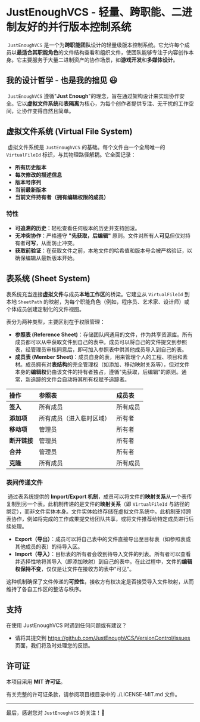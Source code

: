 # JustEnoughVCS - 轻量、跨职能、二进制友好的并行版本控制系统

​	`JustEnoughVCS` 是一个为**跨职能团队**设计的轻量级版本控制系统。它允许每个成员以**最适合其职能角色**的文件结构查看和组织文件，使团队能够专注于内容创作本身。它主要服务于大量二进制资产的协作场景，如**游戏开发**和**多媒体设计**。

## 我的设计哲学 - 也是我的拙见 😃

​	`JustEnoughVCS` 遵循"**Just Enough**"的理念，旨在通过架构设计来实现协作安全。它以**虚拟文件系统**和**表隔离**为核心，为每个创作者提供专注、无干扰的工作空间，让协作变得自然且简单。

## 虚拟文件系统 (Virtual File System)

​	虚拟文件系统是 `JustEnoughVCS` 的基础。每个文件由一个全局唯一的 `VirtualFileId` 标识，与其物理路径解耦。它全面记录：

-   **所有历史版本**
-   **每次修改的描述信息**
-   **版本号序列**
-   **当前最新版本**
-   **当前文件持有者（拥有编辑权限的成员）**

### 特性

-   **可追溯的历史**：轻松查看任何版本的历史并支持回滚。
-   **无冲突协作**：严格遵守 **"先获取，后编辑"** 原则。文件对所有人**可见**但仅对持有者**可写**，从而防止冲突。
-   **获取前验证**：在获取文件之前，本地文件的哈希值和版本号会被严格验证，以确保编辑从最新版本开始。

## 表系统 (Sheet System)

​	表系统充当连接**虚拟文件**与成员**本地工作区**的桥梁。它建立从 `VirtualFileId` 到本地 `SheetPath` 的映射，为每个职能角色（例如，程序员、艺术家、设计师）或个体成员创建定制化的文件视图。

表分为两种类型，主要区别在于权限管理：

-   **参照表 \(Reference Sheet\)**：存储团队间通用的文件，作为共享资源库。所有成员都可以从中获取文件到自己的表中。成员可以将自己的文件提交到参照表，经管理员审核同意后，即可加入参照表中供其他成员导入到自己的表。
-   **成员表 \(Member Sheet\)**：成员自身的表，用来管理个人的工程、项目和素材。成员拥有对**表结构**的完全管理权（如添加、移动映射关系等），但对文件本身的**编辑权**仍由该文件的持有者独占，遵循"先获取，后编辑"的原则。通常，新追踪的文件会自动将其所有权赋予追踪者。

| 操作 | 参照表 | 成员表 |
| :--- | :--- | :--- |
| **签入** | 所有成员 | 所有成员 |
| **添加项** | 所有成员（进入临时区域） | 所有者 |
| **移动项** | 管理员 | 所有者 |
| **断开链接** | 管理员 | 所有者 |
| **合并** | 管理员 | 所有者 |
| **克隆** | 所有成员 | 所有成员 |

### 表间传递文件

​	通过表系统提供的 **Import/Export 机制**，成员可以将文件的**映射关系**从一个表传复制到另一个表。此机制传递的是文件的**映射关系**（即 `VirtualFileId` 与路径的绑定），而非文件实体本身。文件实体始终存储在虚拟文件系统中。此机制支持跨表协作，例如将完成的工作成果提交给团队共享，或将文件推荐给特定成员进行后续处理。

-   **Export（导出）**：成员可以将自己表中的文件直接导出至目标表（如参照表或其他成员的表）的待导入区。
-   **Import（导入）**：目标表的所有者会收到待导入文件的列表。所有者可以查看并选择性地将其导入（即添加映射）到自己的表中。在此过程中，文件的**编辑权保持不变**，仅仅是让文件在接收方的表中"可见"。

这种机制确保了文件传递的**可控性**，接收方有权决定是否接受导入文件映射，从而维持了各自工作区的整洁与秩序。

## 支持

在使用 JustEnoughVCS 时遇到任何问题或有建议？

-   请将其提交到 https://github.com/JustEnoughVCS/VersionControl/issues 页面，我们将及时处理您的反馈。

## 许可证

本项目采用 **MIT 许可证**。

有关完整的许可证条款，请参阅项目根目录中的 ./LICENSE-MIT.md 文件。

---

最后，感谢您对 `JustEnoughVCS` 的关注！🎉
